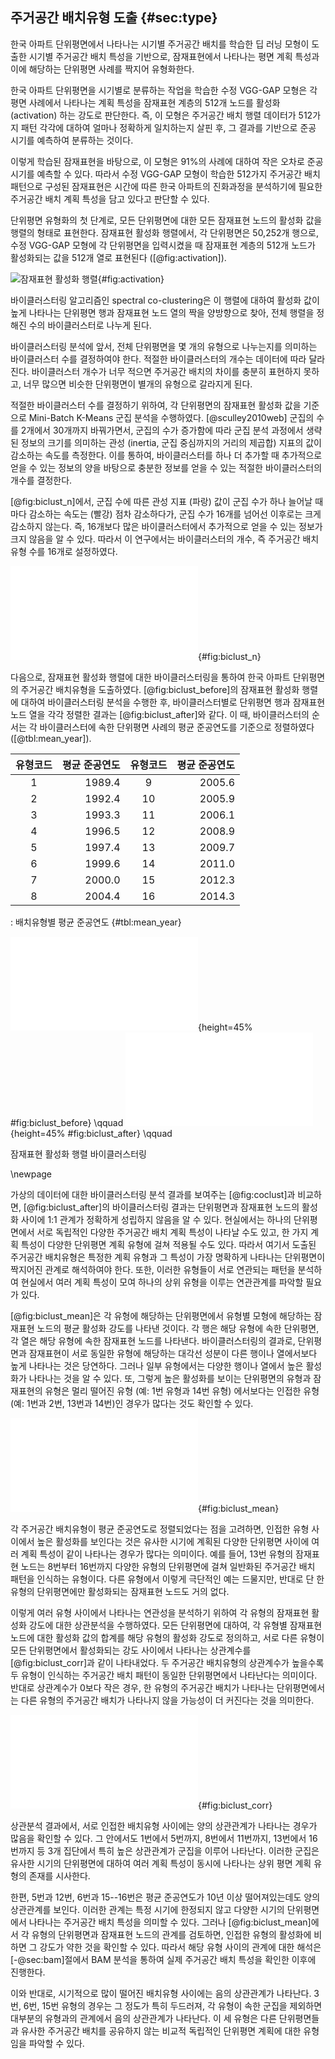 ## 주거공간 배치유형 도출 {#sec:type}

한국 아파트 단위평면에서 나타나는
시기별 주거공간 배치를 학습한 딥 러닝 모형이 도출한
시기별 주거공간 배치 특성을 기반으로,
잠재표현에서 나타나는 평면 계획 특성과
이에 해당하는 단위평면 사례를 짝지어 유형화한다.

한국 아파트 단위평면을 시기별로 분류하는 작업을 학습한
수정 VGG-GAP 모형은
각 평면 사례에서 나타나는 계획 특성을
잠재표현 계층의
512개 노드를 활성화 (activation) 하는 강도로 판단한다.
즉, 이 모형은 주거공간 배치 행렬 데이터가
512가지 패턴 각각에 대하여 얼마나 정확하게 일치하는지 살핀 후,
그 결과를 기반으로 준공 시기를 예측하여 분류하는 것이다.

이렇게 학습된 잠재표현을 바탕으로,
이 모형은 91%의 사례에 대하여 작은 오차로 준공 시기를 예측할 수 있다.
따라서 수정 VGG-GAP 모형이 학습한
512가지 주거공간 배치 패턴으로 구성된 잠재표현은
시간에 따른 한국 아파트의 진화과정을 분석하기에 필요한
주거공간 배치 계획 특성을 담고 있다고 판단할 수 있다.

단위평면 유형화의 첫 단계로,
모든 단위평면에 대한 모든 잠재표현 노드의 활성화 값을
행렬의 형태로 표현한다.
잠재표현 활성화 행렬에서,
각 단위평면은 50,252개 행으로,
수정 VGG-GAP 모형에 각 단위평면을 입력시켰을 때
잠재표현 계층의 512개 노드가 활성화되는 값을
512개 열로 표현된다
([@fig:activation]).

![잠재표현 활성화 행렬](vgg_activation.png){#fig:activation}

바이클러스터링 알고리즘인 spectral co-clustering은
이 행렬에 대하여
활성화 값이 높게 나타나는
단위평면 행과 잠재표현 노드 열의 짝을
양방향으로 찾아,
전체 행렬을 정해진 수의 바이클러스터로 나누게 된다.

바이클러스터링 분석에 앞서,
전체 단위평면을 몇 개의 유형으로 나누는지를 의미하는
바이클러스터 수를 결정하여야 한다.
적절한 바이클러스터의 개수는 데이터에 따라 달라진다.
바이클러스터 개수가
너무 적으면 주거공간 배치의 차이를 충분히 표현하지 못하고,
너무 많으면 비슷한 단위평면이 별개의 유형으로 갈라지게 된다.

적절한 바이클러스터 수를 결정하기 위하여,
각 단위평면의 잠재표현 활성화 값을 기준으로
Mini-Batch K-Means 군집 분석을 수행하였다.
[@sculley2010web]
군집의 수를 2개에서 30개까지 바꿔가면서,
군집의 수가 증가함에 따라
군집 분석 과정에서 생략된 정보의 크기를 의미하는
관성 (inertia, 군집 중심까지의 거리의 제곱합) 지표의 값이
감소하는 속도를 측정한다.
이를 통하여,
바이클러스터를 하나 더 추가할 때
추가적으로 얻을 수 있는 정보의 양을 바탕으로
충분한 정보를 얻을 수 있는 적절한 바이클러스터의 개수를 결정한다.

[@fig:biclust_n]에서,
군집 수에 따른 관성 지표 (파랑) 값이
군집 수가 하나 늘어날 때마다 감소하는 속도는 (빨강)
점차 감소하다가,
군집 수가 16개를 넘어선 이후로는
크게 감소하지 않는다.
즉, 16개보다 많은 바이클러스터에서
추가적으로 얻을 수 있는 정보가 크지 않음을 알 수 있다.
따라서 이 연구에서는 바이클러스터의 개수,
즉 주거공간 배치유형 수를 16개로 설정하였다.

![바이클러스터 수 결정](biclust_n.pdf){#fig:biclust_n}

다음으로,
잠재표현 활성화 행렬에 대한 바이클러스터링을 통하여
한국 아파트 단위평면의 주거공간 배치유형을 도출하였다.
[@fig:biclust_before]의 잠재표현 활성화 행렬에 대하여
바이클러스터링 분석을 수행한 후,
바이클러스터별로 단위평면 행과 잠재표현 노드 열을 각각 정렬한 결과는
[@fig:biclust_after]와 같다.
이 때,
바이클러스터의 순서는
각 바이클러스터에 속한 단위평면 사례의 평균 준공연도를 기준으로
정렬하였다 ([@tbl:mean_year]).

|유형코드|평균 준공연도|유형코드|평균 준공연도
|:---:|----------:|:---:|----------:
|1       | 1989.4      |9       | 2005.6
|2       | 1992.4      |10      | 2005.9
|3       | 1993.3      |11      | 2006.1
|4       | 1996.5      |12      | 2008.9
|5       | 1997.4      |13      | 2009.7
|6       | 1999.6      |14      | 2011.0
|7       | 2000.0      |15      | 2012.3
|8       | 2004.4      |16      | 2014.3

: 배치유형별 평균 준공연도 {#tbl:mean_year}

<div id="fig:biclust">

![잠재표현 활성화 행렬](biclust_before.pdf){height=45% #fig:biclust_before} \qquad
![시기별 바이클러스터 기준 정렬](biclust_after.pdf){height=45%  #fig:biclust_after} \qquad

잠재표현 활성화 행렬 바이클러스터링
</div>

\newpage

가상의 데이터에 대한 바이클러스터링 분석 결과를 보여주는
[@fig:coclust]과 비교하면,
[@fig:biclust_after]의 바이클러스터링 결과는
단위평면과 잠재표현 노드의 활성화 사이에
1:1 관계가 정확하게 성립하지 않음을 알 수 있다.
현실에서는 하나의 단위평면에서
서로 독립적인 다양한 주거공간 배치 계획 특성이 나타날 수도 있고,
한 가지 계획 특성이 다양한 단위평면 계획 유형에 걸쳐 적용될 수도 있다.
따라서 여기서 도출된 주거공간 배치유형은
특정한 계획 유형과
그 특성이 가장 명확하게 나타나는 단위평면이
짝지어진 관계로 해석하여야 한다.
또한, 이러한 유형들이 서로 연관되는 패턴을 분석하여
현실에서 여러 계획 특성이 모여
하나의 상위 유형을 이루는 연관관계를 파악할 필요가 있다.

[@fig:biclust_mean]은
각 유형에 해당하는 단위평면에서
유형별 모형에 해당하는
잠재표현 노드의 평균 활성화 강도를 나타낸 것이다.
각 행은 해당 유형에 속한 단위평면,
각 열은 해당 유형에 속한 잠재표현 노드를 나타낸다.
바이클러스터링의 결과로,
단위평면과 잠재표현이 서로 동일한 유형에 해당하는
대각선 성분이 다른 행이나 열에서보다 높게 나타나는 것은 당연하다.
그러나 일부 유형에서는
다양한 행이나 열에서 높은 활성화가 나타나는 것을 알 수 있다.
또, 그렇게
높은 활성화를 보이는 단위평면의 유형과 잠재표현의 유형은
멀리 떨어진 유형 (예: 1번 유형과 14번 유형) 에서보다는
인접한 유형 (예: 1번과 2번, 13번과 14번)인 경우가 많다는 것도
확인할 수 있다.

![유형별 모형의 평균 활성화 강도](biclust_mean.pdf){#fig:biclust_mean}

각 주거공간 배치유형이 평균 준공연도로 정렬되었다는 점을 고려하면,
인접한 유형 사이에서 높은 활성화를 보인다는 것은
유사한 시기에 계획된 다양한 단위평면 사이에
여러 계획 특성이 같이 나타나는 경우가 많다는 의미이다.
예를 들어,
13번 유형의 잠재표현 노드는
8번부터 16번까지 다양한 유형의 단위평면에 걸쳐
일반화된 주거공간 배치 패턴을 인식하는 유형이다.
다른 유형에서 이렇게 극단적인 예는 드물지만,
반대로 단 한 유형의 단위평면에만 활성화되는 잠재표현 노드도 거의 없다.

이렇게 여러 유형 사이에서 나타나는 연관성을 분석하기 위하여
각 유형의 잠재표현 활성화 강도에 대한 상관분석을 수행하였다.
모든 단위평면에 대하여,
각 유형별 잠재표현 노드에 대한 활성화 값의 합계를
해당 유형의 활성화 강도로 정의하고,
서로 다른 유형이 모든 단위평면에서 활성화되는 강도 사이에서 나타나는
상관계수를 [@fig:biclust_corr]과 같이 나타내었다.
두 주거공간 배치유형의 상관계수가 높을수록
두 유형이 인식하는 주거공간 배치 패턴이 동일한 단위평면에서 나타난다는 의미이다.
반대로 상관계수가 0보다 작은 경우,
한 유형의 주거공간 배치가 나타나는 단위평면에서는
다른 유형의 주거공간 배치가 나타나지 않을 가능성이 더 커진다는 것을 의미한다.

![유형별 모형의 활성화 강도에 대한 상관분석](biclust_corr.pdf){#fig:biclust_corr}

상관분석 결과에서,
서로 인접한 배치유형 사이에는
양의 상관관계가 나타나는 경우가 많음을 확인할 수 있다.
그 안에서도
1번에서 5번까지, 8번에서 11번까지, 13번에서 16번까지 등
3개 집단에서 특히 높은 상관관계가 군집을 이루어 나타난다.
이러한 군집은 유사한 시기의 단위평면에 대하여
여러 계획 특성이 동시에 나타나는
상위 평면 계획 유형의 존재를 시사한다.

한편,
5번과 12번, 6번과 15--16번은
평균 준공연도가 10년 이상 떨어져있는데도
양의 상관관계를 보인다.
이러한 관계는 특정 시기에 한정되지 않고
다양한 시기의 단위평면에서 나타나는 주거공간 배치 특성을 의미할 수 있다.
그러나 [@fig:biclust_mean]에서 각 유형의 단위평면과 잠재표현 노드의 관계를 검토하면,
인접한 유형의 활성화에 비하면 그 강도가 약한 것을 확인할 수 있다.
따라서 해당 유형 사이의 관계에 대한 해석은
[-@sec:bam]절에서 BAM 분석을 통하여 실제 주거공간 배치 특성을 확인한 이후에 진행한다.

이와 반대로,
시기적으로 많이 떨어진
배치유형 사이에는
음의 상관관계가 나타난다.
3번, 6번, 15번 유형의 경우는
그 정도가 특히 두드러져,
각 유형이 속한 군집을 제외하면
대부분의 유형과의 관계에서 음의 상관관계가 나타난다.
이 세 유형은 다른 단위평면들과 유사한 주거공간 배치를 공유하지 않는
비교적 독립적인 단위평면 계획에 대한 유형임을 파악할 수 있다.
